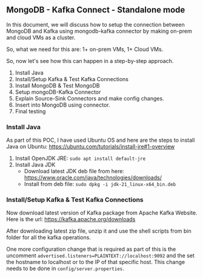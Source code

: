 ## MongoDB - Kafka Connect - Standalone mode
In this document, we will discuss how to setup the connection between MongoDB and Kafka using mongodb-kafka connector by making on-prem and cloud VMs as a cluster.

So, what we need for this are: 1+ on-prem VMs, 1+ Cloud VMs.

So, now let's see how this can happen in a step-by-step approach.

1. Install Java
2. Install/Setup Kafka & Test Kafka Connections
3. Install MongoDB & Test MongoDB
4. Setup mongoDB-Kafka Connector
5. Explain Source-Sink Connectors and make config changes.
6. Insert into MongoDB using connector.
7. Final testing

### Install Java
As part of this POC, I have used Ubuntu OS and here are the steps to install Java on Ubuntu: https://ubuntu.com/tutorials/install-jre#1-overview
1. Install OpenJDK JRE: `sudo apt install default-jre`
2. Install Java JDK
   - Download latest JDK deb file from here: https://www.oracle.com/java/technologies/downloads/
   - Install from deb file: `sudo dpkg -i jdk-21_linux-x64_bin.deb`
  
### Install/Setup Kafka & Test Kafka Connections
Now download latest version of Kafka package from Apache Kafka Website. Here is the url: https://kafka.apache.org/downloads

After downloading latest zip file, unzip it and use the shell scripts from bin folder for all the kafka operations.

One more configuration change that is required as part of this is the uncomment `advertised.listeners=PLAINTEXT://localhost:9092` and the set the hostname to localhost or to the IP of that specific host. This change needs to be done in `config/server.properties`.
